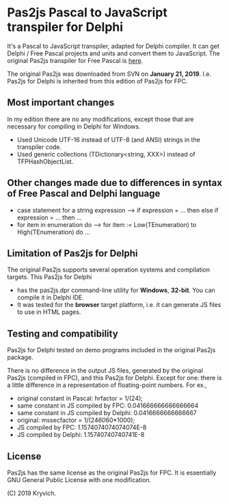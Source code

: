 # Pas2js Pascal to JavaScript transpiler for Delphi
It's a Pascal to JavaScript transpiler, adapted for Delphi compiler. It can get Delphi / Free Pascal projects and units and convert them to JavaScript. The original Pas2js transpiler for Free Pascal is [here](http://wiki.freepascal.org/pas2js).

The original Pas2js was downloaded from SVN on **January 21, 2019**. I.e. Pas2js for Delphi is inherited from this edition of Pas2js for FPC.

## Most important changes
In my edition there are no any modifications, except those that are necessary for compiling in Delphi for Windows.
* Used Unicode UTF-16 instead of UTF-8 (and ANSI) strings in the transpiler code.
* Used generic collections (TDictionary<string, XXX>) instead of TFPHashObjectList.

## Other changes made due to differences in syntax of Free Pascal and Delphi language
* case statement for a string expression --> if expression = ... then else if expression = ... then ...
* for item in enumeration do --> for item := Low(TEnumeration) to High(TEnumeration) do ...

## Limitation of Pas2js for Delphi
The original Pas2js supports several operation systems and compilation targets. This Pas2js for Delphi
* has the pas2js.dpr command-line utility for **Windows**, **32-bit**. You can compile it in Delphi IDE.
* It was tested for the **browser** target platform, i.e. it can generate JS files to use in HTML pages.

## Testing and compatibility
Pas2js for Delphi tested on demo programs included in the original Pas2js package.

There is no difference in the output JS files, generated by the original Pas2js (compiled in FPC), and this Pas2js for Delphi. Except for one: there is a little difference in a representation of floating-point numbers. For ex.,
* original constant in Pascal: hrfactor = 1/(24);
* same constant in JS compiled by FPC:    0.041666666666666664
* same constant in JS compiled by Delphi: 0.0416666666666667
* original: mssecfactor = 1/(24*60*60*1000);
* JS compiled by FPC:    1.1574074074074074E-8
* JS compiled by Delphi: 1.15740740740741E-8

## License
Pas2js has the same license as the original Pas2js for FPC. It is essentially GNU General Public License with one modification.

(C) 2019 Kryvich.
